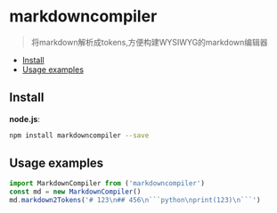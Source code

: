 # markdowncompiler

> 将markdown解析成tokens,方便构建WYSIWYG的markdown编辑器

- [Install](#install)
- [Usage examples](#usage-examples)


## Install

**node.js**:

```bash
npm install markdowncompiler --save
```


## Usage examples

```javascript
import MarkdownCompiler from ('markdowncompiler')
const md = new MarkdownCompiler()
md.markdown2Tokens('# 123\n## 456\n```python\nprint(123)\n```')
```
